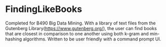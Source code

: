 # FindingLikeBooks
Completed for B490 Big Data Mining. With a library of text files from the Gutenberg Library(https://www.gutenberg.org/), the user can find books that are closest in comparison to one another using both k-gram and min-hashing algorithms. Written to be user friendly with a command prompt UI. 
